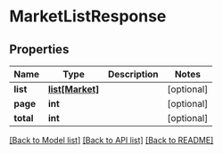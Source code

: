 # MarketListResponse

## Properties
Name | Type | Description | Notes
------------ | ------------- | ------------- | -------------
**list** | [**list[Market]**](Market.md) |  | [optional] 
**page** | **int** |  | [optional] 
**total** | **int** |  | [optional] 

[[Back to Model list]](../README.md#documentation-for-models) [[Back to API list]](../README.md#documentation-for-api-endpoints) [[Back to README]](../README.md)


